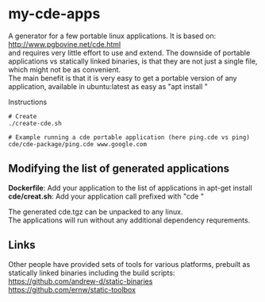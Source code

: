# my-cde-apps

A generator for a few portable linux applications.
It is based on: http://www.pgbovine.net/cde.html  
and requires very little effort to use and extend. The downside of portable applications vs statically linked binaries,
is that they are not just a single file, which might not be as convenient.  
The main benefit is that it is very easy to get a portable version of any
application, available in ubuntu:latest as easy as "apt install " 

Instructions
```
# Create
./create-cde.sh

# Example running a cde portable application (here ping.cde vs ping)
cde/cde-package/ping.cde www.google.com
```
## Modifying the list of generated applications
**Dockerfile**: Add your application to the list of applications in apt-get install  
**cde/creat.sh**: Add your application call prefixed with "cde "  

The generated cde.tgz can be unpacked to any linux.  
The applications will run without any additional dependency requrements.  

## Links
Other people have provided sets of tools for various platforms,
prebuilt as statically linked binaries including the build scripts:  
https://github.com/andrew-d/static-binaries  
https://github.com/ernw/static-toolbox  

 
